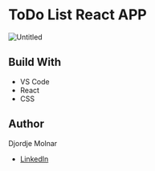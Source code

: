 # ToDo List React APP
![Untitled](https://user-images.githubusercontent.com/84241384/226687911-06946fa5-27ca-4c29-8751-a7e374605210.png)

## Build With
- VS Code
- React
- CSS

## Author
Djordje Molnar
- [LinkedIn](https://www.linkedin.com/in/molnarkg/)

